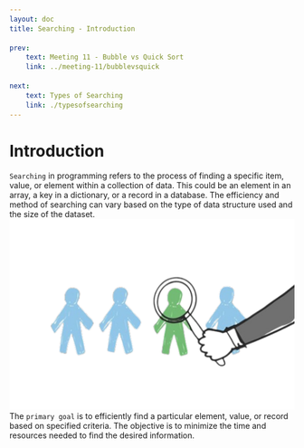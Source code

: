 ```yaml
---
layout: doc
title: Searching - Introduction

prev:
    text: Meeting 11 - Bubble vs Quick Sort
    link: ../meeting-11/bubblevsquick

next:
    text: Types of Searching
    link: ./typesofsearching
---
```


# Introduction
`Searching` in programming refers to the process of finding a specific item, value, or element within a collection of data. This could be an element in an array, a key in a dictionary, or a record in a database. The efficiency and method of searching can vary based on the type of data structure used and the size of the dataset.
![search image](../../assets/serach-image.png)
The `primary goal` is to efficiently find a particular element, value, or record based on specified criteria. The objective is to minimize the time and resources needed to find the desired information.